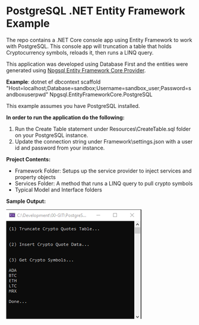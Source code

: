 # PostgreSQL .NET Entity Framework Example

The repo contains a .NET Core console app using Entity Framework to work with PostgreSQL.  This console app will truncation a table that holds Cryptocurrency symbols, reloads it, then runs a LINQ query. 

This application was developed using Database First and the entities were generated using [Npgsql Entity Framework Core Provider](https://www.npgsql.org/efcore/).

**Example**: dotnet ef dbcontext scaffold "Host=localhost;Database=sandbox;Username=sandbox_user;Password=sandboxuserpwd" Npgsql.EntityFrameworkCore.PostgreSQL

This example assumes you have PostgreSQL installed. 

**In order to run the application do the following:**

1. Run the Create Table statement under Resources\CreateTable.sql folder on your PostgreSQL instance.
2. Update the connection string under Framework\settings.json with a user id and password from your instance. 

**Project Contents:**

- Framework Folder: Setups up the service provider to inject services and property objects
- Services Folder:  A method that runs a LINQ query to pull crypto symbols
- Typical Model and Interface folders

**Sample Output:**

![](https://github.com/RegencySoftware/PostgreSQLEntityFramework/blob/main/PostgreSQLTest/Resources/ScreenShot.png?raw=true)